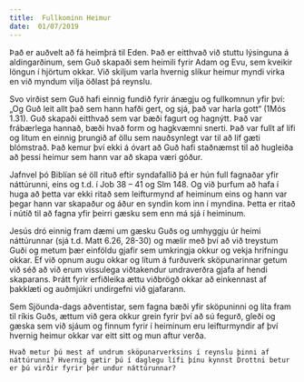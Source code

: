 ```yaml
---
title:  Fullkominn Heimur
date:  01/07/2019
---
```


Það er auðvelt að fá heimþrá til Eden. Það er eitthvað við stuttu lýsinguna á aldingarðinum, sem Guð skapaði sem heimili fyrir Adam og Evu, sem kveikir löngun í hjörtum okkar. Við skiljum varla hvernig slíkur heimur myndi virka en við myndum vilja öðlast þá reynslu.

Svo virðist sem Guð hafi einnig fundið fyrir ánægju og fullkomnun yfir því: „Og Guð leit allt það sem hann hafði gert, og sjá, það var harla gott“ (1Mós 1.31). Guð skapaði eitthvað sem var bæði fagurt og hagnýtt. Það var frábærlega hannað, bæði hvað form og hagkvæmni snerti. Það var fullt af lífi og litum en einnig þrungið af öllu sem nauðsynlegt var til að líf gæti blómstrað. Það kemur því ekki á óvart að Guð hafi staðnæmst til að hugleiða að þessi heimur sem hann var að skapa væri góður.

Jafnvel þó Biblían sé öll rituð eftir syndafallið þá er hún full fagnaðar yfir náttúrunni, eins og t.d. í Job 38 – 41 og Slm 148. Og við þurfum að hafa í huga að þetta var ekki ritað sem leifturmynd af heiminum eins og hann var þegar hann var skapaður og áður en syndin kom inn í myndina. Þetta er ritað í nútíð til að fagna yfir þeirri gæsku sem enn má sjá í heiminum.

Jesús dró einnig fram dæmi um gæsku Guðs og umhyggju úr heimi náttúrunnar (sjá t.d. Matt 6.26, 28-30) og mælir með því að við treystum Guði og metum þær einföldu gjafir sem umkringja okkur og vekja hrifningu okkar. Ef við opnum augu okkar og lítum á furðuverk sköpunarinnar getum við séð að við erum vissulega viðtakendur undraverðra gjafa af hendi skaparans. Þrátt fyrir erfiðleika ættu viðbrögð okkar að einkennast af þakklæti og auðmjúkri undirgefni við gjafarann.

Sem Sjöunda-dags aðventistar, sem fagna bæði yfir sköpuninni og líta fram til ríkis Guðs, ættum við gera okkur grein fyrir því að sú fegurð, gleði og gæska sem við sjáum og finnum fyrir í heiminum eru leifturmyndir af því hvernig heimur okkar var eitt sitt og mun aftur verða.

`Hvað metur þú mest af undrum sköpunarverksins í reynslu þinni af náttúrunni? Hvernig gætir þú í daglegu lífi þínu kynnst Drottni betur er þú virðir fyrir þér undur náttúrunnar?`